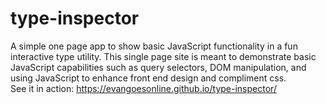 # type-inspector
A simple one page app to show basic JavaScript functionality in a fun interactive type utility. This single page site is meant to demonstrate basic JavaScript capabilities such as query selectors, DOM manipulation, and using JavaScript to enhance front end design and compliment css.  
See it in action: https://evangoesonline.github.io/type-inspector/
